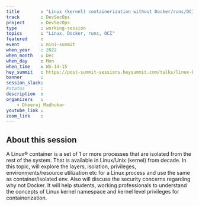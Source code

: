 ```yaml
---
title        : "Linux (kernel) containerization without Docker/runc/OCI"
track        : DevSecOps
project      : DevSecOps
type         : working-session
topics       : "Linux, Docker, runc, OCI"
featured     :
event        : mini-summit
when_year    : 2022
when_month   : Dec
when_day     : Mon
when_time    : WS-14-15
hey_summit   : https://post-summit-sessions.heysummit.com/talks/linux-kernel-containerization-without-dockerruncoci/
banner       :
session_slack:
#status      : 
description  :
organizers   :
    - Dheeraj Madhukar  
youtube_link : 
zoom_link    : 
---
```


## About this session

A Linux® container is a set of 1 or more processes that are isolated from the rest of the system. That is available in Linux/Unix (kernel) from decade. In this topic, will explore the layers, isolation, privileges, environments/resource utilization etc for a Linux process and use the same as container/isolated env. Also will discuss the security concerns regarding why not Docker. It will help students, working professionals to understand the concepts of Linux kernel namespace and kernel level privileges for containerization.
